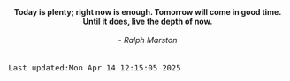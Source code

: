 
<div align="center"><b><span>Today is plenty; right now is enough. Tomorrow will come in good time. Until it does, live the depth of now.</span></b><br><br><i> - Ralph Marston</i></div>
<br><br><kbd>Last updated:Mon Apr 14 12:15:05 2025</kbd>